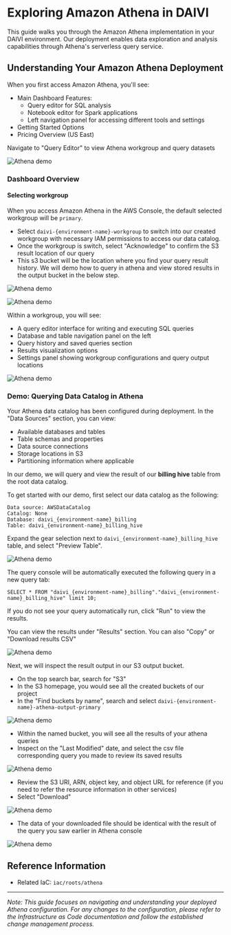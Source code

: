 # Exploring Amazon Athena in DAIVI

This guide walks you through the Amazon Athena implementation in your DAIVI environment. Our deployment enables data exploration and analysis capabilities through Athena's serverless query service.

## Understanding Your Amazon Athena Deployment

When you first access Amazon Athena, you'll see:
- Main Dashboard Features:
  - Query editor for SQL analysis
  - Notebook editor for Spark applications
  - Left navigation panel for accessing different tools and settings
- Getting Started Options
- Pricing Overview (US East)

Navigate to "Query Editor" to view Athena workgroup and query datasets

![Athena demo](../images/demo/athena/athena-0.png)

### Dashboard Overview

#### Selecting workgroup 
When you access Amazon Athena in the AWS Console, the default selected workgroup will be `primary`.
- Select `daivi-{environment-name}-workgroup` to switch into our created workgroup with necessary IAM permissions to access our data catalog.
- Once the workgroup is switch, select "Acknowledge" to confirm the S3 result location of our query
- This s3 bucket will be the location where you find your query result history. We will demo how to query in athena and view stored results in the output bucket in the below step. 

![Athena demo](../images/demo/athena/athena-1.png)

![Athena demo](../images/demo/athena/athena-2.png)

Within a workgroup, you will see: 
- A query editor interface for writing and executing SQL queries
- Database and table navigation panel on the left
- Query history and saved queries section
- Results visualization options
- Settings panel showing workgroup configurations and query output locations

![Athena demo](../images/demo/athena/athena-3.png)

### Demo: Querying Data Catalog in Athena 
Your Athena data catalog has been configured during deployment. In the "Data Sources" section, you can view:
- Available databases and tables
- Table schemas and properties
- Data source connections
- Storage locations in S3
- Partitioning information where applicable

In our demo, we will query and view the result of our **billing hive** table from the root data catalog. 

To get started with our demo, first select our data catalog as the following: 
```
Data source: AWSDataCatalog
Catalog: None
Database: daivi_{environment-name}_billing 
Table: daivi_{environment-name}_billing_hive
```
Expand the gear selection next to `daivi_{environment-name}_billing_hive` table, and select "Preview Table". 

![Athena demo](../images/demo/athena/athena-4.png)

The query console will be automatically executed the following query in a new query tab: 
```
SELECT * FROM "daivi_{environment-name}_billing"."daivi_{environment-name}_billing_hive" limit 10;
```
If you do not see your query automatically run, click "Run" to view the results.

You can view the results under "Results" section. You can also "Copy" or "Download results CSV"

![Athena demo](../images/demo/athena/athena-5.png)

Next, we will inspect the result output in our S3 output bucket. 
- On the top search bar, search for "S3"
- In the S3 homepage, you would see all the created buckets of our project 
- In the "Find buckets by name", search and select `daivi-{environment-name}-athena-output-primary`

![Athena demo](../images/demo/athena/athena-6.png)

- Within the named bucket, you will see all the results of your athena queries
- Inspect on the "Last Modified" date, and select the csv file corresponding query you made to review its saved results

![Athena demo](../images/demo/athena/athena-7.png)

- Review the S3 URI, ARN, object key, and object URL for reference (if you need to refer the resource information in other services)
- Select "Download"

![Athena demo](../images/demo/athena/athena-8.png)

- The data of your downloaded file should be identical with the result of the query you saw earlier in Athena console

![Athena demo](../images/demo/athena/athena-9.png)

## Reference Information
- Related IaC: `iac/roots/athena`
---

*Note: This guide focuses on navigating and understanding your deployed Athena configuration. For any changes to the configuration, please refer to the Infrastructure as Code documentation and follow the established change management process.*
